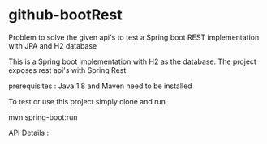 # github-bootRest
Problem to solve the given api's to test a Spring boot REST implementation with JPA and H2 database

This is a Spring boot implementation with H2 as the database.
The project exposes rest api's with Spring Rest.

prerequisites : Java 1.8 and Maven need to be installed

To test or use this project simply clone and run 

mvn spring-boot:run

API Details : 


